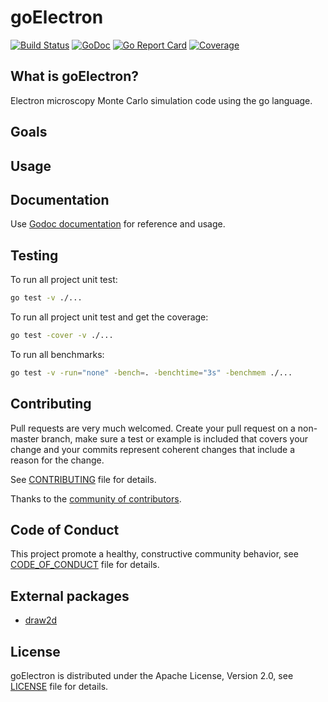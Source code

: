 # goElectron
[![Build Status](https://travis-ci.org/drix00/goElectron.svg?branch=master)](https://travis-ci.org/drix00/goElectron)
[![GoDoc](https://godoc.org/github.com/drix00/goElectron?status.svg)](https://godoc.org/github.com/drix00/goElectron)
[![Go Report Card](https://goreportcard.com/badge/github.com/drix00/goElectron)](https://goreportcard.com/report/github.com/drix00/goElectron)
[![Coverage](http://gocover.io/_badge/github.com/drix00/goElectron)](http://gocover.io/github.com/drix00/goElectron)

## What is goElectron?
Electron microscopy Monte Carlo simulation code using the go language.

## Goals

<!--Provide a functional interface that closely represents the AMQP 0.9.1 model
targeted to RabbitMQ as a server.  This includes the minimum necessary to
interact the semantics of the protocol.-->

## Usage

<!--See the 'examples' subdirectory for simple producers and consumers executables.
If you have a use-case in mind which isn't well-represented by the examples,
please file an issue.-->

## Documentation

Use [Godoc documentation](https://godoc.org/github.com/drix00/goElectron) for
reference and usage.

## Testing

To run all project unit test:
```sh
go test -v ./...
```

To run all project unit test and get the coverage:
```sh
go test -cover -v ./...
```

To run all benchmarks:
```sh
go test -v -run="none" -bench=. -benchtime="3s" -benchmem ./...
```

## Contributing

Pull requests are very much welcomed.  Create your pull request on a non-master
branch, make sure a test or example is included that covers your change and
your commits represent coherent changes that include a reason for the change.

See [CONTRIBUTING](CONTRIBUTING.md) file for details.

Thanks to the [community of contributors](https://github.com/drix00/goElectron/graphs/contributors).

## Code of Conduct

This project promote a healthy, constructive community behavior, see [CODE_OF_CONDUCT](CODE_OF_CONDUCT.md) file for details.

## External packages

  * [draw2d](https://github.com/llgcode/draw2d)

## License

goElectron is distributed under the Apache License, Version 2.0, see [LICENSE](LICENSE) file for details.
